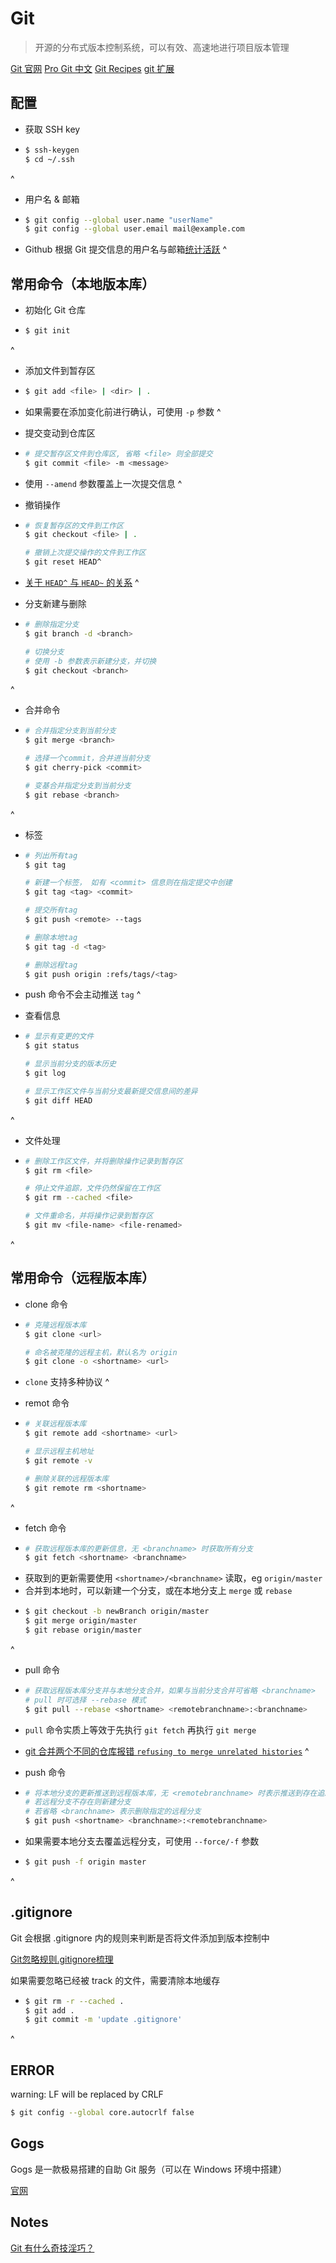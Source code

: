 ---
---

# Git

> 开源的分布式版本控制系统，可以有效、高速地进行项目版本管理

[Git 官网](https://git-scm.com/)
[Pro Git 中文](https://git-scm.com/book/zh/v2)
[Git Recipes](https://github.com/geeeeeeeeek/git-recipes/wiki)
[git 扩展](http://yonghaowu.github.io/2017/06/18/TheGitYouShouldKnow/)

## 配置

-   获取 SSH key
-   ```bash
    $ ssh-keygen
    $ cd ~/.ssh
    ```
^

-   用户名 & 邮箱
-   ```bash
    $ git config --global user.name "userName"
    $ git config --global user.email mail@example.com
    ```
-   Github 根据 Git 提交信息的用户名与邮箱[统计活跃](https://help.github.com/articles/why-are-my-contributions-not-showing-up-on-my-profile/)
^

## 常用命令（本地版本库）

-   初始化 Git 仓库
-   ```bash
    $ git init
    ```
^

-   添加文件到暂存区
-   ```bash
    $ git add <file> | <dir> | .
    ```
-   如果需要在添加变化前进行确认，可使用 `-p` 参数
^

-   提交变动到仓库区
-   ```bash
    # 提交暂存区文件到仓库区, 省略 <file> 则全部提交
    $ git commit <file> -m <message>
    ```
-   使用 `--amend` 参数覆盖上一次提交信息
^

-   撤销操作
-   ```bash
    # 恢复暂存区的文件到工作区
    $ git checkout <file> | .
    
    # 撤销上次提交操作的文件到工作区
    $ git reset HEAD^
    ```
-   [关于 `HEAD^` 与 `HEAD~` 的关系](http://www.cnblogs.com/chjbbs/p/6418339.html)
^

-   分支新建与删除
-   ```bash
    # 删除指定分支
    $ git branch -d <branch>

    # 切换分支
    # 使用 -b 参数表示新建分支，并切换
    $ git checkout <branch>
    ```
^

-   合并命令
-   ```bash
    # 合并指定分支到当前分支
    $ git merge <branch>

    # 选择一个commit，合并进当前分支
    $ git cherry-pick <commit>

    # 变基合并指定分支到当前分支
    $ git rebase <branch>
    ```
^

-   标签
-   ```bash
    # 列出所有tag
    $ git tag

    # 新建一个标签， 如有 <commit> 信息则在指定提交中创建
    $ git tag <tag> <commit>

    # 提交所有tag
    $ git push <remote> --tags

    # 删除本地tag
    $ git tag -d <tag>

    # 删除远程tag
    $ git push origin :refs/tags/<tag>
    ```
-   push 命令不会主动推送 `tag`
^

-   查看信息
-   ```bash
    # 显示有变更的文件
    $ git status

    # 显示当前分支的版本历史
    $ git log

    # 显示工作区文件与当前分支最新提交信息间的差异
    $ git diff HEAD
    ```
^

-   文件处理
-   ```bash
    # 删除工作区文件，并将删除操作记录到暂存区
    $ git rm <file>

    # 停止文件追踪，文件仍然保留在工作区
    $ git rm --cached <file>

    # 文件重命名，并将操作记录到暂存区
    $ git mv <file-name> <file-renamed>
    ```
^

##  常用命令（远程版本库）

-   clone 命令
-   ```bash
    # 克隆远程版本库
    $ git clone <url>

    # 命名被克隆的远程主机，默认名为 origin
    $ git clone -o <shortname> <url>
    ```
-   `clone` 支持多种协议
^

-   remot 命令
-   ```bash
    # 关联远程版本库
    $ git remote add <shortname> <url>

    # 显示远程主机地址
    $ git remote -v

    # 删除关联的远程版本库
    $ git remote rm <shortname>
    ```
^

-   fetch 命令
-   ```bash
    # 获取远程版本库的更新信息，无 <branchname> 时获取所有分支
    $ git fetch <shortname> <branchname>
    ```
-   获取到的更新需要使用 `<shortname>/<branchname>` 读取，eg `origin/master`
-   合并到本地时，可以新建一个分支，或在本地分支上 `merge` 或 `rebase`
-   ```bash
    $ git checkout -b newBranch origin/master
    $ git merge origin/master
    $ git rebase origin/master
    ```
^

-   pull 命令
-   ```bash
    # 获取远程版本库分支并与本地分支合并，如果与当前分支合并可省略 <branchname>
    # pull 时可选择 --rebase 模式
    $ git pull --rebase <shortname> <remotebranchname>:<branchname>
    ```
-   `pull` 命令实质上等效于先执行 `git fetch` 再执行 `git merge`
-   [git 合并两个不同的仓库报错 `refusing to merge unrelated histories`](https://blog.csdn.net/lindexi_gd/article/details/52554159)
^

-   push 命令
-   ```bash
    # 将本地分支的更新推送到远程版本库，无 <remotebranchname> 时表示推送到存在追踪关系的远程分支
    # 若远程分支不存在则新建分支
    # 若省略 <branchname> 表示删除指定的远程分支
    $ git push <shortname> <branchname>:<remotebranchname>
    ```
-   如果需要本地分支去覆盖远程分支，可使用 `--force/-f` 参数
-   ```bash
    $ git push -f origin master
    ```
^

## .gitignore

Git 会根据 .gitignore 内的规则来判断是否将文件添加到版本控制中

[Git忽略规则.gitignore梳理](https://www.cnblogs.com/kevingrace/p/5690241.html)

如果需要忽略已经被 track 的文件，需要清除本地缓存

-   ```bash
    $ git rm -r --cached .
    $ git add .
    $ git commit -m 'update .gitignore'
    ```
^

## ERROR

warning: LF will be replaced by CRLF

```bash
$ git config --global core.autocrlf false
```

## Gogs

Gogs 是一款极易搭建的自助 Git 服务（可以在 Windows 环境中搭建）

[官网](https://gogs.io/)

## Notes

[Git 有什么奇技淫巧？](https://www.zhihu.com/question/27462267)

